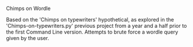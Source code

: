 Chimps on Wordle

Based on the 'Chimps on typewriters' hypothetical, as explored in the 'Chimps-on-typewriters.py' previous project from a year and a half prior to the first Command Line version.
Attempts to brute force a wordle query given by the user.
